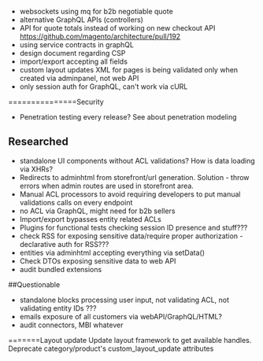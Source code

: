 * websockets using mq for b2b negotiable quote
* alternative GraphQL APIs (controllers)
* API for quote totals instead of working on new checkout API https://github.com/magento/architecture/pull/192
* using service contracts in graphQL
* design document regarding CSP
* import/export accepting all fields
* custom layout updates XML for pages is being validated only when created via adminpanel, not web API
* only session auth for GraphQL, can't work via cURL


===============Security
 
* Penetration testing every release? See about penetration modeling

## Researched
* standalone UI components without ACL validations? How is data loading via XHRs?
* Redirects to adminhtml from storefront/url generation. Solution - throw errors when admin routes are used in storefront area.
* Manual ACL processors to avoid requiring developers to put manual validations calls on every endpoint
* no ACL via GraphQL, might need for b2b sellers
* Import/export bypasses entity related ACLs
* Plugins for functional tests checking session ID presence and stuff???
* check RSS for exposing sensitive data/require proper authorization - declarative auth for RSS???
* entities via adminhtml accepting everything via setData()
* Check DTOs exposing sensitive data to web API
* audit bundled extensions

##Questionable
* standalone blocks processing user input, not validating ACL, not validating entity IDs ???
* emails exposure of all customers via webAPI/GraphQL/HTML?
* audit connectors, MBI whatever



=======Layout update
Update layout framework to get available handles.
Deprecate category/product's custom_layout_update attributes
